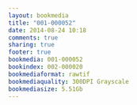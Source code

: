```yaml
---
layout: bookmedia
title: "001-000052"
date: 2014-08-24 10:18
comments: true
sharing: true
footer: true
bookmedia: 001-000052
bookindex: 002-000020
bookmediaformat: rawtif
bookmediaquality: 300DPI Grayscale
bookmediasize: 5.51Gb
---
```

